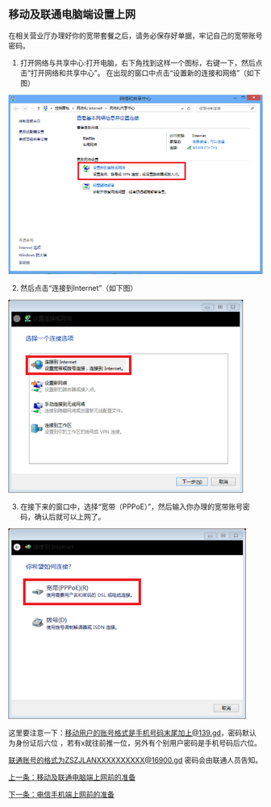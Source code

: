 ## 移动及联通电脑端设置上网

在相关营业厅办理好你的宽带套餐之后，请务必保存好单据，牢记自己的宽带账号密码。

1. 打开网络与共享中心:打开电脑，右下角找到这样一个图标，右键一下，然后点击“打开网络和共享中心”。
在出现的窗口中点击“设置新的连接和网络”（如下图）

![](./image/setPPPoE_img1.png)

2. 然后点击“连接到Internet”（如下图）

![](./image/setPPPoE_img2.png)

3. 在接下来的窗口中，选择“宽带（PPPoE）”，然后输入你办理的宽带账号密码，确认后就可以上网了。

![](./image/setPPPoE_img3.png)

这里要注意一下：移动用户的账号格式是手机号码末尾加上@139.gd，密码默认为身份证后六位 ，若有x就往前推一位，另外有个别用户密码是手机号码后六位。

联通账号的格式为ZSZJLANXXXXXXXXXX@16900.gd 密码会由联通人员告知。

[上一条：移动及联通电脑端上网前的准备](/guide/preparePPPoE)

[下一条：电信手机端上网前的准备](/guide/preparePhoneDX)